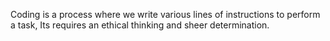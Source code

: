 Coding is a process where we write various lines of instructions to perform a task,
Its requires an ethical thinking and sheer determination.
